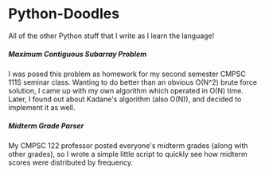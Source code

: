 # Python-Doodles
All of the other Python stuff that I write as I learn the language!

##### Maximum Contiguous Subarray Problem
I was posed this problem as homework for my second semester CMPSC 111S seminar class.
Wanting to do better than an obvious O(N^2) brute force solution, I came up with my
own algorithm which operated in O(N) time. Later, I found out about Kadane's algorithm 
(also O(N)), and decided to implement it as well.

##### Midterm Grade Parser
My CMPSC 122 professor posted everyone's midterm grades (along with other grades), so 
I wrote a simple little script to quickly see how midterm scores were distributed by
frequency.
